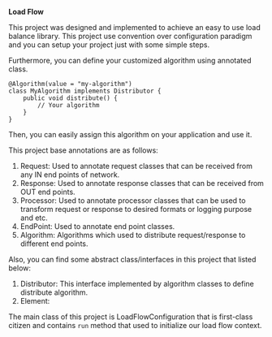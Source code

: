 **Load Flow** 

This project was designed and implemented to achieve an easy to use load balance library.
This project use convention over configuration paradigm and you can setup your project just with some simple steps.

Furthermore, you can define your customized algorithm using annotated class.

    @Algorithm(value = "my-algorithm")
    class MyAlgorithm implements Distributor {
        public void distribute() {
            // Your algorithm
        }
    }

Then, you can easily assign this algorithm on your application and use it.

This project base annotations are as follows:
1) Request: Used to annotate request classes that can be received from any IN end points of network.
2) Response: Used to annotate response classes that can be received from OUT end points.
3) Processor: Used to annotate processor classes that can be used to transform request or response to desired formats or
 logging purpose and etc.
4) EndPoint: Used to annotate end point classes.
5) Algorithm: Algorithms which used to distribute request/response to different end points.

Also, you can find some abstract class/interfaces in this project that listed below:
1) Distributor: This interface implemented by algorithm classes to define distribute algorithm.
2) Element: 

The main class of this project is LoadFlowConfiguration that is first-class citizen and contains `run` method that used 
to initialize our load flow context. 